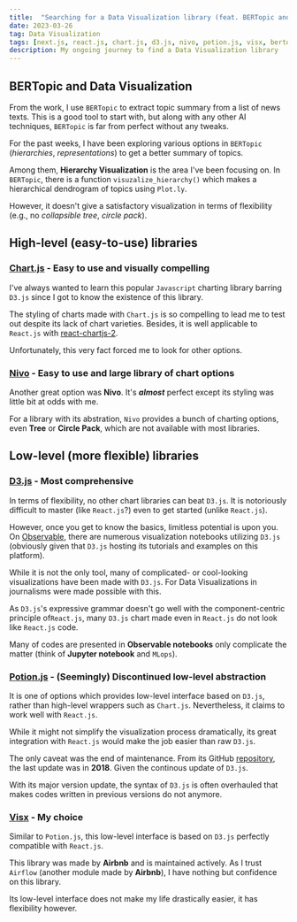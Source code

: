 ```yaml
---
title:  "Searching for a Data Visualization library (feat. BERTopic and Next.js)"
date: 2023-03-26
tag: Data Visualization
tags: [next.js, react.js, chart.js, d3.js, nivo, potion.js, visx, bertopic]
description: My ongoing journey to find a Data Visualization library
---
```


## BERTopic and Data Visualization

From the work, I use `BERTopic` to extract topic summary from a list of news texts. This is a good tool to start with, but along with any other AI techniques, `BERTopic` is far from perfect without any tweaks. 

For the past weeks, I have been exploring various options in `BERTopic` (*hierarchies*, *representations*) to get a better summary of topics.

Among them, **Hierarchy Visualization** is the area I've been focusing on. In `BERTopic`, there is a function `visuzalize_hierarchy()` which makes a hierarchical dendrogram of topics using `Plot.ly`.

However, it doesn't give a satisfactory visualization in terms of flexibility (e.g., no *collapsible tree*, *circle pack*).


## High-level (easy-to-use) libraries

### [Chart.js](https://chartjs.org) - Easy to use and visually compelling

I've always wanted to learn this popular `Javascript` charting library barring `D3.js` since I got to know the existence of this library.

The styling of charts made with `Chart.js` is so compelling to lead me to test out despite its lack of chart varieties. Besides, it is well applicable to `React.js` with [react-chartjs-2](http://react-chartjs-2.js.org/).

Unfortunately, this very fact forced me to look for other options.


### [Nivo](https://nivo.rocks) - Easy to use and large library of chart options

Another great option was **Nivo**. It's ***almost*** perfect except its styling was little bit at odds with me.

For a library with its abstration, `Nivo` provides a bunch of charting options, even **Tree** or **Circle Pack**, which are not available with most libraries.


## Low-level (more flexible) libraries

### [D3.js](https://d3js.org) - Most comprehensive

In terms of flexibility, no other chart libraries can beat `D3.js`. It is notoriously difficult to master (like `React.js`?) even to get started (unlike `React.js`).

However, once you get to know the basics, limitless potential is upon you. On [Observable](https://observablehq.com), there are numerous visualization notebooks utilizing `D3.js` (obviously given that `D3.js` hosting its tutorials and examples on this platform).

While it is not the only tool, many of complicated- or cool-looking visualizations have been made with `D3.js`. For Data Visualizations in journalisms were made possible with this.

As `D3.js`'s expressive grammar doesn't go well with the component-centric principle of`React.js`, many `D3.js` chart made even in `React.js` do not look like `React.js` code.

Many of codes are presented in **Observable notebooks** only complicate the matter (think of **Jupyter notebook** and `MLops`).


### [Potion.js](https://potion.js) - (Seemingly) Discontinued low-level abstraction

It is one of options which provides low-level interface based on `D3.js`, rather than high-level wrappers such as `Chart.js`. Nevertheless, it claims to work well with `React.js`.

While it might not simplify the visualization process dramatically, its great integration with `React.js` would make the job easier than raw `D3.js`.

The only caveat was the end of maintenance. From its GitHub [repository](https://github.com/finnfiddle/potion), the last update was in **2018**. Given the continous update of `D3.js`. 

With its major version update, the syntax of `D3.js` is often overhauled that makes codes written in previous versions do not anymore.


### [Visx](http://airbnb.io/visx/) - My choice

Similar to `Potion.js`, this low-level interface is based on `D3.js` perfectly compatible with `React.js`.

This library was made by **Airbnb** and is maintained actively. As I trust `Airflow` (another module made by **Airbnb**), I have nothing but confidence on this library.

Its low-level interface does not make my life drastically easier, it has flexibility however.